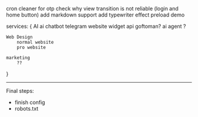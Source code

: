 cron cleaner for otp
check why view transition is not reliable (login and home button)
add markdown support
add typewriter effect
preload demo 

services: {
    AI 
        ai chatbot
            telegram
            website widget
            api
            goftoman?
        ai agent
            ?

    Web Design
        normal website 
        pro website

    marketing
        ??
}

***
Final steps:
- finish config
- robots.txt
